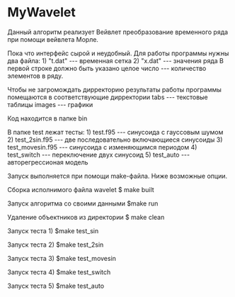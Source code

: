 # MyWavelet

Данный алгоритм реализует Вейвлет преобразование временного ряда при помощи вейвлета Морле. 

Пока что интерфейс сырой и неудобный. Для работы программы нужны два файла: 
    1) "t.dat" --- временная сетка 
    2) "x.dat" --- значения ряда
В первой строке должно быть указано целое число --- количество элементов в ряду.

Чтобы не загромождать дирректорию результаты работы программы помещаются в соответствующие дирректории
    tabs    --- текстовые таблицы 
    images  --- графики

Код находится в папке bin

В папке test лежат тесты: 
    1) test.f95      --- синусоида с гауссовым шумом
    2) test_2sin.f95 --- две последовательно включающиеся синусоиды
    3) test_movesin.f95 --- синусоида с изменяющимся периодом
    4) test_switch   --- переключение двух синусоид
    5) test_auto     --- авторегрессионая модель 

Запуск выполняется при помощи make-файла. Ниже возможные опции.

Сборка исполнимого файла wavelet
$ make built 

Запуск алгоритма со своими данными
$make run

Удаление объектников из директории
$ make clean

Запуск теста 1)
$make test_sin

Запуск теста 2)
$make test_2sin

Запуск теста 3)
$make test_movesin

Запуск теста 4)
$make test_switch

Запуск теста 5)
$make test_auto

